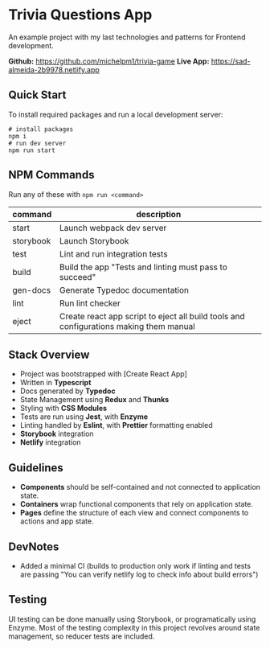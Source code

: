 # Trivia Questions App
An example project with my last technologies and patterns for Frontend development.

**Github:** https://github.com/michelpm1/trivia-game
**Live App:** https://sad-almeida-2b9978.netlify.app

## Quick Start
To install required packages and run a local development server:
```
# install packages
npm i
# run dev server
npm run start
```

## NPM Commands
Run any of these with `npm run <command>`

|command|description|
|---|---|
|start|Launch webpack dev server|
|storybook|Launch Storybook|
|test|Lint and run integration tests|
|build|Build the app "Tests and linting must pass to succeed"|
|gen-docs|Generate Typedoc documentation|
|lint|Run lint checker|
|eject|Create react app script to eject all build tools and configurations making them manual

## Stack Overview
- Project was bootstrapped with [Create React App]
- Written in **Typescript**
- Docs generated by **Typedoc**
- State Management using **Redux** and **Thunks**
- Styling with **CSS Modules**
- Tests are run using **Jest**, with **Enzyme**
- Linting handled by **Eslint**, with **Prettier** formatting enabled
- **Storybook** integration
- **Netlify** integration

## Guidelines
- **Components** should be self-contained and not connected to application state.
- **Containers** wrap functional components that rely on application state.
- **Pages** define the structure of each view and connect components to actions and app state.

## DevNotes
- Added a minimal CI (builds to production only work if linting and tests are passing "You can verify netlify log to check info about build errors")
## Testing
UI testing can be done manually using Storybook, or programatically using Enzyme. Most of the testing complexity in this project revolves around state management, so reducer tests are included.
